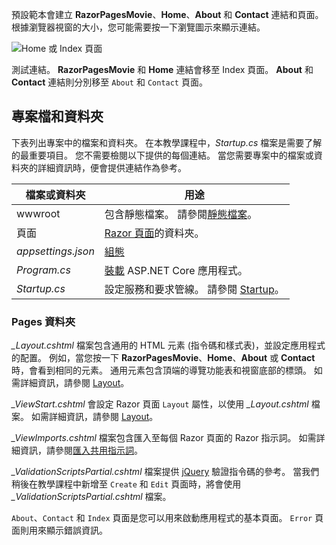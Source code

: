 預設範本會建立 **RazorPagesMovie**、**Home**、**About** 和 **Contact** 連結和頁面。 根據瀏覽器視窗的大小，您可能需要按一下瀏覽圖示來顯示連結。

![Home 或 Index 頁面](../../tutorials/razor-pages/razor-pages-start/_static/home2.png)

測試連結。 **RazorPagesMovie** 和 **Home** 連結會移至 Index 頁面。 **About** 和 **Contact** 連結則分別移至 `About` 和 `Contact` 頁面。

## <a name="project-files-and-folders"></a>專案檔和資料夾

下表列出專案中的檔案和資料夾。 在本教學課程中，*Startup.cs* 檔案是需要了解的最重要項目。 您不需要檢閱以下提供的每個連結。 當您需要專案中的檔案或資料夾的詳細資訊時，便會提供連結作為參考。

| 檔案或資料夾              | 用途 |
| ----------------- | ------------ |
| wwwroot | 包含靜態檔案。 請參閱[靜態檔案](xref:fundamentals/static-files)。 |
| 頁面 | [Razor 頁面](xref:razor-pages/index)的資料夾。 |
| *appsettings.json* | [組態](xref:fundamentals/configuration/index) |
| *Program.cs* | [裝載](xref:fundamentals/host/index) ASP.NET Core 應用程式。|
| *Startup.cs* | 設定服務和要求管線。 請參閱 [Startup](xref:fundamentals/startup)。|

### <a name="the-pages-folder"></a>Pages 資料夾

*_Layout.cshtml* 檔案包含通用的 HTML 元素 (指令碼和樣式表)，並設定應用程式的配置。 例如，當您按一下 **RazorPagesMovie**、**Home**、**About** 或 **Contact** 時，會看到相同的元素。 通用元素包含頂端的導覽功能表和視窗底部的標頭。 如需詳細資訊，請參閱 [Layout](xref:mvc/views/layout)。

*_ViewStart.cshtml* 會設定 Razor 頁面 `Layout` 屬性，以使用 *_Layout.cshtml* 檔案。 如需詳細資訊，請參閱 [Layout](xref:mvc/views/layout)。

*_ViewImports.cshtml* 檔案包含匯入至每個 Razor 頁面的 Razor 指示詞。 如需詳細資訊，請參閱[匯入共用指示詞](xref:mvc/views/layout#importing-shared-directives)。

*_ValidationScriptsPartial.cshtml* 檔案提供 [jQuery](https://jquery.com/) 驗證指令碼的參考。 當我們稍後在教學課程中新增至 `Create` 和 `Edit` 頁面時，將會使用 *_ValidationScriptsPartial.cshtml* 檔案。

`About`、`Contact` 和 `Index` 頁面是您可以用來啟動應用程式的基本頁面。 `Error` 頁面則用來顯示錯誤資訊。